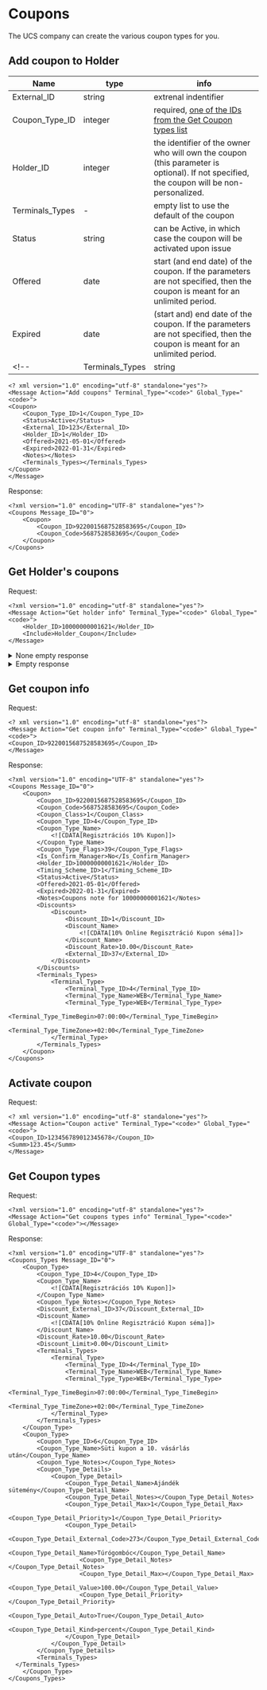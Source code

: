 # Coupons

The UCS company can create the various coupon types for you. 


## Add coupon to Holder

| Name | type | info |
| --- | --- | --- |
| External_ID | string | extrenal indentifier |
| Coupon_Type_ID | integer | required, [one of the IDs from the Get Coupon types list](#get-coupon-types) |
| Holder_ID | integer | the identifier of the owner who will own the coupon (this parameter is optional). If not specified, the coupon will be non-personalized. |
| Terminals_Types | - | empty list to use the default of the coupon |
| Status | string | can be Active, in which case the coupon will be activated upon issue |
| Offered | date | start (and end date) of the coupon. If the parameters are not specified, then the coupon is meant for an unlimited period. |
| Expired | date | (start and) end date of the coupon. If the parameters are not specified, then the coupon is meant for an unlimited period. |
<!-- | Terminals_Types | string | required, provided by the UCS company | -->
<!-- In the case of an empty list (<Terminals_Types />), the classifiers will be taken from the list of coupon type classifiers. If the All attribute is specified (<Terminals_Types All = "True">), the coupon will be available at all points. If a certain list of classifiers is presented, then the coupon will be valid exclusively for classifiers from this list. -->

```
<? xml version="1.0" encoding="utf-8" standalone="yes"?>
<Message Action="Add coupons" Terminal_Type="<code>" Global_Type="<code>">
<Coupon>
	<Coupon_Type_ID>1</Coupon_Type_ID>
	<Status>Active</Status>
	<External_ID>123</External_ID>
	<Holder_ID>1</Holder_ID>
	<Offered>2021-05-01</Offered>
	<Expired>2022-01-31</Expired>
	<Notes></Notes>
	<Terminals_Types></Terminals_Types>
</Coupon>
</Message>
```

Response:

```
<?xml version="1.0" encoding="UTF-8" standalone="yes"?>
<Coupons Message_ID="0">
    <Coupon>
        <Coupon_ID>9220015687528583695</Coupon_ID>
        <Coupon_Code>5687528583695</Coupon_Code>
    </Coupon>
</Coupons>
```

## Get Holder's coupons

Request:

```
<?xml version="1.0" encoding="utf-8" standalone="yes"?>
<Message Action="Get holder info" Terminal_Type="<code>" Global_Type="<code>">
    <Holder_ID>10000000001621</Holder_ID>
    <Include>Holder_Coupon</Include>
</Message>
```

<details>
	<summary>None empty response</summary>

```
<?xml version="1.0" encoding="UTF-8" standalone="yes"?>
<Holder Message_ID="0">
    <Deleted>No</Deleted>
    <Group_ID>8</Group_ID>
    <Group_Name>WEB</Group_Name>
    <Division_ID>1</Division_ID>
    <Division_Name>Head subdivision</Division_Name>
    <Holder_ID>10000000001621</Holder_ID>
    <INN></INN>
    <External_Code></External_Code>
    <Unpay_Type_ID></Unpay_Type_ID>
    <Unpay_Type_Name></Unpay_Type_Name>
    <L_Name>Testike10</L_Name>
    <F_Name>Testike12</F_Name>
    <M_Name></M_Name>
    <Full_Name>Testike10 Testike12</Full_Name>
    <Birth>1899-12-30</Birth>
    <Gender>Unknown</Gender>
    <Marrital>Unknown</Marrital>
    <Smoke>No</Smoke>
    <Verification>Yes</Verification>
    <Image>No</Image>
    <Language_ID>1038</Language_ID>
    <Language_Name>
        <![CDATA[[HUN] Hungarian (Hungary)]]>
    </Language_Name>
    <Source></Source>
    <Remarks></Remarks>
    <Holders_Coupons IndexFrom="1" IndexTo="1"  Count="1">
        <Holder_Coupon>
            <Holder_ID>10000000001621</Holder_ID>
            <Coupon>
                <Coupon_ID>9220015687528583695</Coupon_ID>
                <Coupon_Code>5687528583695</Coupon_Code>
                <Coupon_Class>1</Coupon_Class>
                <Coupon_Type_ID>4</Coupon_Type_ID>
                <Coupon_Type_Name>
                    <![CDATA[Regisztrációs 10% Kupon]]>
                </Coupon_Type_Name>
                <Coupon_Type_Flags>39</Coupon_Type_Flags>
                <Is_Confirm_Manager>No</Is_Confirm_Manager>
                <Holder_ID>10000000001621</Holder_ID>
                <Timing_Scheme_ID>1</Timing_Scheme_ID>
                <Status>Active</Status>
                <Offered>2021-05-01</Offered>
                <Expired>2022-01-31</Expired>
                <Notes>Coupons note for 10000000001621</Notes>
                <Discounts>
                    <Discount>
                        <Discount_ID>1</Discount_ID>
                        <Discount_Name>
                            <![CDATA[10% Online Regisztráció Kupon séma]]>
                        </Discount_Name>
                        <Discount_Rate>10.00</Discount_Rate>
                        <External_ID>37</External_ID>
                    </Discount>
                </Discounts>
                <Terminals_Types>
                    <Terminal_Type>
                        <Terminal_Type_ID>4</Terminal_Type_ID>
                        <Terminal_Type_Name>WEB</Terminal_Type_Name>
                        <Terminal_Type_Type>WEB</Terminal_Type_Type>
                        <Terminal_Type_TimeBegin>07:00:00</Terminal_Type_TimeBegin>
                        <Terminal_Type_TimeZone>+02:00</Terminal_Type_TimeZone>
                    </Terminal_Type>
                </Terminals_Types>
            </Coupon>
        </Holder_Coupon>
    </Holders_Coupons>
</Holder>
```	

</details>

<details>
	<summary>Empty response</summary>

```
<?xml version="1.0" encoding="UTF-8" standalone="yes"?>
<Holder Message_ID="0">
    <Deleted>No</Deleted>
    <Group_ID>8</Group_ID>
    <Group_Name>WEB</Group_Name>
    <Division_ID>1</Division_ID>
    <Division_Name>Head subdivision</Division_Name>
    <Holder_ID>10000000001621</Holder_ID>
    <INN></INN>
    <External_Code></External_Code>
    <Unpay_Type_ID></Unpay_Type_ID>
    <Unpay_Type_Name></Unpay_Type_Name>
    <L_Name>Testike10</L_Name>
    <F_Name>Testike12</F_Name>
    <M_Name></M_Name>
    <Full_Name>Testike10 Testike12</Full_Name>
    <Birth>1899-12-30</Birth>
    <Gender>Unknown</Gender>
    <Marrital>Unknown</Marrital>
    <Smoke>No</Smoke>
    <Verification>Yes</Verification>
    <Image>No</Image>
    <Language_ID>1038</Language_ID>
    <Language_Name>
        <![CDATA[[HUN] Hungarian (Hungary)]]>
    </Language_Name>
    <Source></Source>
    <Remarks></Remarks>
    <Holders_Coupons  Count="0">
        <Holder_Coupon>
            <Holder_ID>10000000001621</Holder_ID>
        </Holder_Coupon>
    </Holders_Coupons>
</Holder>
```

</details>

## Get coupon info

Request:

```
<? xml version="1.0" encoding="utf-8" standalone="yes"?>
<Message Action="Get coupon info" Terminal_Type="<code>" Global_Type="<code>">
<Coupon_ID>9220015687528583695</Coupon_ID>
</Message>
```

Response:

```
<?xml version="1.0" encoding="UTF-8" standalone="yes"?>
<Coupons Message_ID="0">
    <Coupon>
        <Coupon_ID>9220015687528583695</Coupon_ID>
        <Coupon_Code>5687528583695</Coupon_Code>
        <Coupon_Class>1</Coupon_Class>
        <Coupon_Type_ID>4</Coupon_Type_ID>
        <Coupon_Type_Name>
            <![CDATA[Regisztrációs 10% Kupon]]>
        </Coupon_Type_Name>
        <Coupon_Type_Flags>39</Coupon_Type_Flags>
        <Is_Confirm_Manager>No</Is_Confirm_Manager>
        <Holder_ID>10000000001621</Holder_ID>
        <Timing_Scheme_ID>1</Timing_Scheme_ID>
        <Status>Active</Status>
        <Offered>2021-05-01</Offered>
        <Expired>2022-01-31</Expired>
        <Notes>Coupons note for 10000000001621</Notes>
        <Discounts>
            <Discount>
                <Discount_ID>1</Discount_ID>
                <Discount_Name>
                    <![CDATA[10% Online Regisztráció Kupon séma]]>
                </Discount_Name>
                <Discount_Rate>10.00</Discount_Rate>
                <External_ID>37</External_ID>
            </Discount>
        </Discounts>
        <Terminals_Types>
            <Terminal_Type>
                <Terminal_Type_ID>4</Terminal_Type_ID>
                <Terminal_Type_Name>WEB</Terminal_Type_Name>
                <Terminal_Type_Type>WEB</Terminal_Type_Type>
                <Terminal_Type_TimeBegin>07:00:00</Terminal_Type_TimeBegin>
                <Terminal_Type_TimeZone>+02:00</Terminal_Type_TimeZone>
            </Terminal_Type>
        </Terminals_Types>
    </Coupon>
</Coupons>
```

## Activate coupon

Request:

```
<? xml version="1.0" encoding="utf-8" standalone="yes"?>
<Message Action="Coupon active" Terminal_Type="<code>" Global_Type="<code>">
<Coupon_ID>123456789012345678</Coupon_ID>
<Summ>123.45</Summ>
</Message>
```

## Get Coupon types

Request:

```
<?xml version="1.0" encoding="utf-8" standalone="yes"?>
<Message Action="Get coupons types info" Terminal_Type="<code>" Global_Type="<code>"></Message>
```

Response:

```
<?xml version="1.0" encoding="UTF-8" standalone="yes"?>
<Coupons_Types Message_ID="0">
    <Coupon_Type>
        <Coupon_Type_ID>4</Coupon_Type_ID>
        <Coupon_Type_Name>
            <![CDATA[Regisztrációs 10% Kupon]]>
        </Coupon_Type_Name>
        <Coupon_Type_Notes></Coupon_Type_Notes>
        <Discount_External_ID>37</Discount_External_ID>
        <Discount_Name>
            <![CDATA[10% Online Regisztráció Kupon séma]]>
        </Discount_Name>
        <Discount_Rate>10.00</Discount_Rate>
        <Discount_Limit>0.00</Discount_Limit>
        <Terminals_Types>
            <Terminal_Type>
                <Terminal_Type_ID>4</Terminal_Type_ID>
                <Terminal_Type_Name>WEB</Terminal_Type_Name>
                <Terminal_Type_Type>WEB</Terminal_Type_Type>
                <Terminal_Type_TimeBegin>07:00:00</Terminal_Type_TimeBegin>
                <Terminal_Type_TimeZone>+02:00</Terminal_Type_TimeZone>
            </Terminal_Type>
        </Terminals_Types>
    </Coupon_Type>
    <Coupon_Type>
        <Coupon_Type_ID>6</Coupon_Type_ID>
        <Coupon_Type_Name>Süti kupon a 10. vásárlás után</Coupon_Type_Name>
        <Coupon_Type_Notes></Coupon_Type_Notes>
        <Coupon_Type_Details>
            <Coupon_Type_Detail>
                <Coupon_Type_Detail_Name>Ajándék sütemény</Coupon_Type_Detail_Name>
                <Coupon_Type_Detail_Notes></Coupon_Type_Detail_Notes>
                <Coupon_Type_Detail_Max>1</Coupon_Type_Detail_Max>
                <Coupon_Type_Detail_Priority>1</Coupon_Type_Detail_Priority>
                <Coupon_Type_Detail>
                    <Coupon_Type_Detail_External_Code>273</Coupon_Type_Detail_External_Code>
                    <Coupon_Type_Detail_Name>Túrógombóc</Coupon_Type_Detail_Name>
                    <Coupon_Type_Detail_Notes></Coupon_Type_Detail_Notes>
                    <Coupon_Type_Detail_Max></Coupon_Type_Detail_Max>
                    <Coupon_Type_Detail_Value>100.00</Coupon_Type_Detail_Value>
                    <Coupon_Type_Detail_Priority></Coupon_Type_Detail_Priority>
                    <Coupon_Type_Detail_Auto>True</Coupon_Type_Detail_Auto>
                    <Coupon_Type_Detail_Kind>percent</Coupon_Type_Detail_Kind>
                </Coupon_Type_Detail>
            </Coupon_Type_Detail>
        </Coupon_Type_Details>
        <Terminals_Types>
  </Terminals_Types>
    </Coupon_Type>
</Coupons_Types>
```